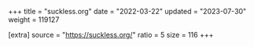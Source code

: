 +++
title = "suckless.org"
date = "2022-03-22"
updated = "2023-07-30"
weight = 119127

[extra]
source = "https://suckless.org/"
ratio = 5
size = 116
+++

